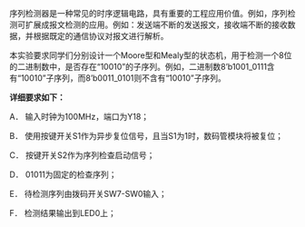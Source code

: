 序列检测器是一种常见的时序逻辑电路，具有重要的工程应用价值。例如，序列检测可扩展成报文检测的应用。例如：发送端不断的发送报文，接收端不断的接收数据，并根据既定的通信协议对报文进行解析。

本实验要求同学们分别设计一个Moore型和Mealy型的状态机，用于检测一个8位的二进制数中，是否存在“10010”的子序列。例如，二进制数8’b1001_0111含有“10010”子序列，而8’b0011_0101则不含有“10010”子序列。

 

**详细要求如下：**

A． 输入时钟为100MHz，端口为Y18；

B． 使用按键开关S1作为异步复位信号，且当S1为1时，数码管模块将被复位；

C． 按键开关S2作为序列检查启动信号；

D． 01011为固定的检查序列；

E． 待检测序列由拨码开关SW7-SW0输入；

F． 检测结果输出到LED0上；

